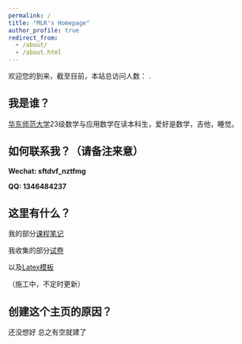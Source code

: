 ```yaml
---
permalink: /
title: "MLR's Homepage"
author_profile: true
redirect_from: 
  - /about/
  - /about.html
---
```

<span id="busuanzi_container_site_pv">欢迎您的到来，截至目前，本站总访问人数：<span id="busuanzi_value_site_uv"></span> .</span>

我是谁？
------
[华东师范大学](https://math.ecnu.edu.cn/)23级数学与应用数学在读本科生，爱好是数学，吉他，睡觉。


如何联系我？（请备注来意）
---
**Wechat: sftdvf_nztfmg**

**QQ: 1346484237**


这里有什么？
---
我的部分[课程笔记](https://m-l-ray.github.io//notes/)

我收集的部分[试卷](https://m-l-ray.github.io//exams/)

以及[Latex模板](https://github.com/M-L-Ray/template/tree/main)

（施工中，不定时更新）

创建这个主页的原因？
------
还没想好 总之有空就建了
